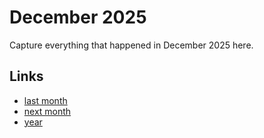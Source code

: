 # December 2025

Capture everything that happened in December 2025 here.

## Links
- [last month](calendar/months/2025-11.md)
- [next month](calendar/months/2026-01.md)
- [year](calendar/years/2025.md)